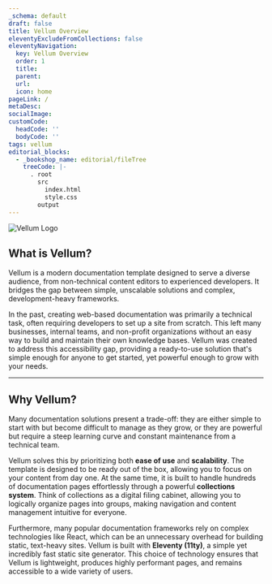 ```yaml
---
_schema: default
draft: false
title: Vellum Overview
eleventyExcludeFromCollections: false
eleventyNavigation:
  key: Vellum Overview
  order: 1
  title:
  parent:
  url:
  icon: home
pageLink: /
metaDesc:
socialImage:
customCode:
  headCode: ''
  bodyCode: ''
tags: vellum
editorial_blocks:
  - _bookshop_name: editorial/fileTree
    treeCode: |-
      . root
        src
          index.html
          style.css
        output
---
```

![Vellum Logo](/assets/images/uploads/Vellum%20Logo%20Gray.png)

## What is Vellum?

Vellum is a modern documentation template designed to serve a diverse audience, from non-technical content editors to experienced developers. It bridges the gap between simple, unscalable solutions and complex, development-heavy frameworks.

In the past, creating web-based documentation was primarily a technical task, often requiring developers to set up a site from scratch. This left many businesses, internal teams, and non-profit organizations without an easy way to build and maintain their own knowledge bases. Vellum was created to address this accessibility gap, providing a ready-to-use solution that's simple enough for anyone to get started, yet powerful enough to grow with your needs.

---

## Why Vellum?

Many documentation solutions present a trade-off: they are either simple to start with but become difficult to manage as they grow, or they are powerful but require a steep learning curve and constant maintenance from a technical team.

Vellum solves this by prioritizing both **ease of use** and **scalability**. The template is designed to be ready out of the box, allowing you to focus on your content from day one. At the same time, it is built to handle hundreds of documentation pages effortlessly through a powerful **collections system**. Think of collections as a digital filing cabinet, allowing you to logically organize pages into groups, making navigation and content management intuitive for everyone.

Furthermore, many popular documentation frameworks rely on complex technologies like React, which can be an unnecessary overhead for building static, text-heavy sites. Vellum is built with **Eleventy (11ty)**, a simple yet incredibly fast static site generator. This choice of technology ensures that Vellum is lightweight, produces highly performant pages, and remains accessible to a wide variety of users.